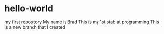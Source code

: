 # hello-world
my first repository
My name is Brad
This is my 1st stab at programming
This is a new branch that I created
